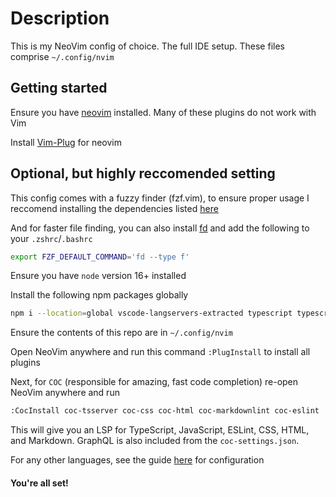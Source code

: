 # Description
This is my NeoVim config of choice. The full IDE setup.
These files comprise `~/.config/nvim`

## Getting started

Ensure you have [neovim](https://neovim.io) installed. Many of these plugins do not work with Vim

Install [Vim-Plug](https://github.com/junegunn/vim-plug) for neovim

## Optional, but highly reccomended setting
This config comes with a fuzzy finder (fzf.vim), to ensure proper usage I reccomend installing the dependencies listed [here](https://github.com/junegunn/fzf.vim#dependencies)

And for faster file finding, you can also install [fd](https://github.com/sharkdp/fd) and add the following to your `.zshrc`/`.bashrc`
```bash
export FZF_DEFAULT_COMMAND='fd --type f'
```

Ensure you have `node` version 16+ installed

Install the following npm packages globally
```bash
npm i --location=global vscode-langservers-extracted typescript typescript-language-server cssmodules-language-server @tailwindcss/language-server
```

Ensure the contents of this repo are in `~/.config/nvim`

Open NeoVim anywhere and run this command `:PlugInstall` to install all plugins

Next, for `COC` (responsible for amazing, fast code completion) re-open NeoVim anywhere and run
```bash
:CocInstall coc-tsserver coc-css coc-html coc-markdownlint coc-eslint
```
This will give you an LSP for TypeScript, JavaScript, ESLint, CSS, HTML, and Markdown. GraphQL is also included from the `coc-settings.json`. 

For any other languages, see the guide [here](https://github.com/neoclide/coc.nvim/wiki/Language-servers) for configuration

#### You're all set!

